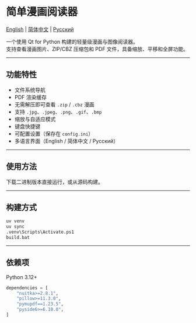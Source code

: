 # 简单漫画阅读器

[English](README.md) | [简体中文](README.zh_CN.md) | [Русский](README.ru_RU.md)

一个使用 Qt for Python 构建的轻量级漫画与图像阅读器。  
支持查看漫画图片、ZIP/CBZ 压缩包和 PDF 文件，具备缩放、平移和全屏功能。

---

## 功能特性

- 文件系统导航
- PDF 渲染缓存
- 无需解压即可查看 `.zip` / `.cbz` 漫画
- 支持 `.jpg`、`.jpeg`、`.png`、`.gif`、`.bmp`
- 缩放与自适应模式
- 键盘快捷键
- 可配置设置（保存在 `config.ini`）
- 多语言界面（English / 简体中文 / Русский）

---

## 使用方法

下载二进制版本直接运行，或从源码构建。

---

## 构建方式

```bash
uv venv
uv sync
.venv\Scripts\Activate.ps1
build.bat
```

---

## 依赖项

Python 3.12+

```python
dependencies = [
    "nuitka>=2.8.1",
    "pillow>=11.3.0",
    "pymupdf==1.23.5",
    "pyside6>=6.10.0",
]
```